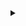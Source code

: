 <details>
  <summary></summary>
  <a>
    <img align="center" src="https://komarev.com/ghpvc/?username=fatihbalsoy&style=for-the-badge&color=blue" />
  </a>
</details>
